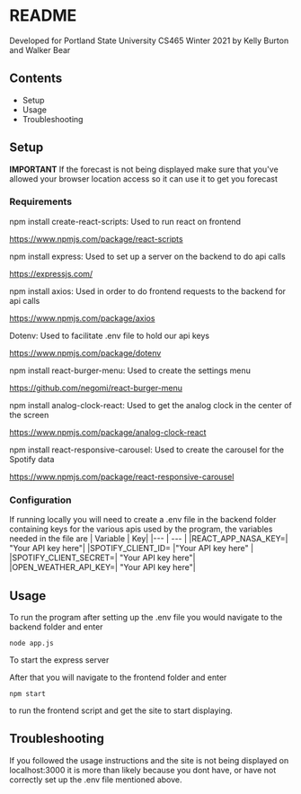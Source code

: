 # README

Developed for Portland State University CS465 Winter 2021 by Kelly Burton and Walker Bear

## Contents
 * Setup
 * Usage
 * Troubleshooting

 ## Setup 
 **IMPORTANT**
 If the forecast is not being displayed make sure that you've allowed your browser location access so it can use it to get you forecast
### Requirements 

npm install create-react-scripts: Used to run react on frontend

https://www.npmjs.com/package/react-scripts

npm install express: Used to set up a server on the backend to do api calls

https://expressjs.com/

npm install axios: Used in order to do frontend requests to the backend for api calls

https://www.npmjs.com/package/axios

Dotenv: Used to facilitate .env file to hold our api keys

https://www.npmjs.com/package/dotenv

npm install react-burger-menu: Used to create the settings menu

https://github.com/negomi/react-burger-menu

npm install analog-clock-react: Used to get the analog clock in the center of the screen

https://www.npmjs.com/package/analog-clock-react

npm install react-responsive-carousel: Used to create the carousel for the Spotify data

https://www.npmjs.com/package/react-responsive-carousel


### Configuration 

If running locally you will need to create a .env file in the backend folder containing keys for the various apis used by the program, the variables needed in the file are 
| Variable | Key|
|--- | --- |
|REACT_APP_NASA_KEY=| "Your API key here"|
|SPOTIFY_CLIENT_ID= |"Your API key here" |
|SPOTIFY_CLIENT_SECRET=| "Your API key here"|
|OPEN_WEATHER_API_KEY=| "Your API key here"|


## Usage

To run the program after setting up the .env file you would navigate to the backend folder and enter 
```
node app.js
```
To start the express server

After that you will navigate to the frontend folder and enter
```
npm start
```
to run the frontend script and get the site to start displaying.


## Troubleshooting

If you followed the usage instructions and the site is not being displayed on localhost:3000 it is more than likely because you dont have, or have not correctly set up the .env file mentioned above.
